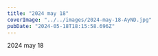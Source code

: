 ```yaml
---
title: "2024 may 18"
coverImage: "../../images/2024-may-18-AyND.jpg"
pubDate: "2024-05-18T18:15:58.696Z"
---
```


2024 may 18
